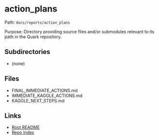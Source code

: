 # action_plans

Path: `docs/reports/action_plans`

Purpose: Directory providing source files and/or submodules relevant to its path in the Quark repository.

## Subdirectories
- (none)

## Files
- FINAL_IMMEDIATE_ACTIONS.md
- IMMEDIATE_KAGGLE_ACTIONS.md
- KAGGLE_NEXT_STEPS.md

## Links
- [Root README](../../README.md)
- [Repo Index](../../repo_index.json)
